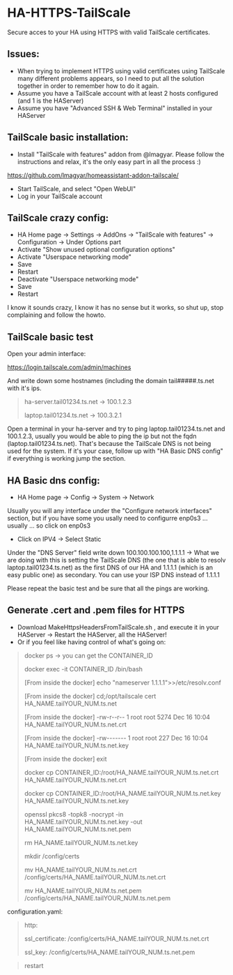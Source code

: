# HA-HTTPS-TailScale
Secure acces to your HA using HTTPS with valid TailScale certificates.

## Issues:
- When trying to implement HTTPS using valid certificates using TailScale many different problems appears, so I need to put all the solution together in order to remember how to do it again.
- Assume you have a TailScale account with at least 2 hosts configured (and 1 is the HAServer)
- Assume you have "Advanced SSH & Web Terminal" installed in your HAServer

## TailScale basic installation:
- Install "TailScale with features" addon from @lmagyar. Please follow the instructions and relax, it's the only easy part in all the process :)

https://github.com/lmagyar/homeassistant-addon-tailscale/
- Start TailScale, and select "Open WebUI"
- Log in your TailScale account

## TailScale crazy config:
- HA Home page -> Settings -> AddOns -> "TailScale with features" -> Configuration -> Under Options part
- Activate "Show unused optional configuration options"
- Activate "Userspace networking mode"
- Save
- Restart
- Deactivate "Userspace networking mode"
- Save
- Restart

I know it sounds crazy, I know it has no sense but it works, so shut up, stop complaining and follow the howto.

## TailScale basic test
Open your admin interface:

https://login.tailscale.com/admin/machines

And write down some hostnames (including the domain tail#####.ts.net with it's ips.

> ha-server.tail01234.ts.net -> 100.1.2.3
>
> laptop.tail01234.ts.net -> 100.3.2.1

Open a terminal in your ha-server and try to ping laptop.tail01234.ts.net and 100.1.2.3, usually you would be able to ping the ip but not the fqdn (laptop.tail01234.ts.net). That's because the TailScale DNS is not being used for the system. If it's your case, follow up with "HA Basic DNS config" if everything is working jump the section.

## HA Basic dns config:
- HA Home page -> Config -> System -> Network

Usually you will any interface under the "Configure network interfaces" section, but if you have some you usally need to configurre enp0s3 ... usually ... so click on enp0s3
- Click on IPV4 -> Select Static

Under the "DNS Server" field write down 100.100.100.100,1.1.1.1 -> What we are doing with this is setting the TailScale DNS (the one that is able to resolv laptop.tail01234.ts.net) as the first DNS of our HA and 1.1.1.1 (which is an easy public one) as secondary. You can use your ISP DNS instead of 1.1.1.1

Please repeat the basic test and be sure that all the pings are working.

## Generate .cert and .pem files for HTTPS
- Download MakeHttpsHeadersFromTailScale.sh , and execute it in your HAServer -> Restart the HAServer, all the HAServer!
- Or if you feel like having control of what's going on:
>
>docker ps -> you can get the CONTAINER_ID
>
> docker exec -it CONTAINER_ID /bin/bash
>
>[From inside the docker] echo "nameserver 1.1.1.1">>/etc/resolv.conf
>
>[From inside the docker] cd;/opt/tailscale cert HA_NAME.tailYOUR_NUM.ts.net
>
>[From inside the docker] -rw-r--r-- 1 root root 5274 Dec 16 10:04 HA_NAME.tailYOUR_NUM.ts.net.crt
>
>[From inside the docker] -rw------- 1 root root  227 Dec 16 10:04 HA_NAME.tailYOUR_NUM.ts.net.key
>
>[From inside the docker] exit
>
>docker cp CONTAINER_ID:/root/HA_NAME.tailYOUR_NUM.ts.net.crt HA_NAME.tailYOUR_NUM.ts.net.crt
>
>docker cp CONTAINER_ID:/root/HA_NAME.tailYOUR_NUM.ts.net.key HA_NAME.tailYOUR_NUM.ts.net.key
>
>openssl pkcs8 -topk8 -nocrypt -in HA_NAME.tailYOUR_NUM.ts.net.key -out HA_NAME.tailYOUR_NUM.ts.net.pem
>
>rm HA_NAME.tailYOUR_NUM.ts.net.key
>
>mkdir /config/certs
>
>mv HA_NAME.tailYOUR_NUM.ts.net.crt /config/certs/HA_NAME.tailYOUR_NUM.ts.net.crt
>
>mv HA_NAME.tailYOUR_NUM.ts.net.pem /config/certs/HA_NAME.tailYOUR_NUM.ts.net.pem
>

configuration.yaml:

>http:
>
>  ssl_certificate: /config/certs/HA_NAME.tailYOUR_NUM.ts.net.crt
>
>  ssl_key: /config/certs/HA_NAME.tailYOUR_NUM.ts.net.pem
>


>restart
